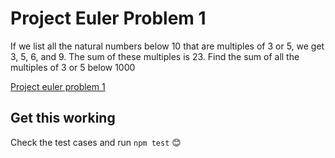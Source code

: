 # Project Euler Problem 1

If we list all the natural numbers below 10 that are multiples of 3 or 5, we get 3, 5, 6, and 9.
The sum of these multiples is 23. Find the sum of all the multiples of 3 or 5 below 1000

[Project euler problem 1](https://projecteuler.net/problem=1)

## Get this working
Check the test cases and run `npm test` 😊